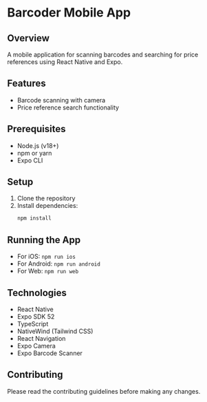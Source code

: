 # Barcoder Mobile App

## Overview
A mobile application for scanning barcodes and searching for price references using React Native and Expo.

## Features
- Barcode scanning with camera
- Price reference search functionality

## Prerequisites
- Node.js (v18+)
- npm or yarn
- Expo CLI

## Setup
1. Clone the repository
2. Install dependencies:
   ```bash
   npm install
   ```

## Running the App
- For iOS: `npm run ios`
- For Android: `npm run android`
- For Web: `npm run web`

## Technologies
- React Native
- Expo SDK 52
- TypeScript
- NativeWind (Tailwind CSS)
- React Navigation
- Expo Camera
- Expo Barcode Scanner

## Contributing
Please read the contributing guidelines before making any changes.
